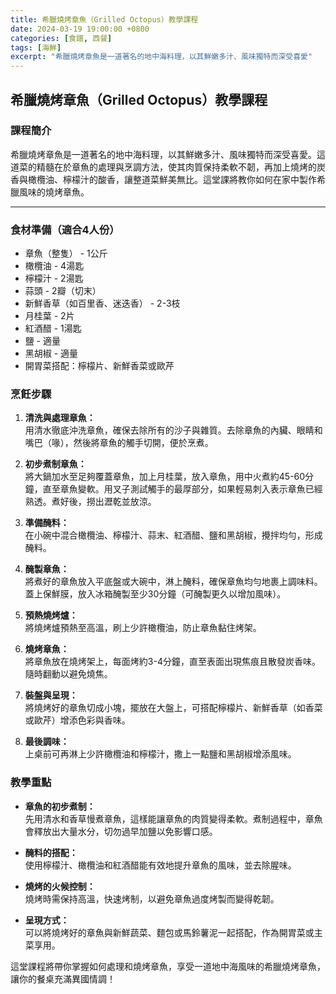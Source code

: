 ```yaml
---
title: 希臘燒烤章魚（Grilled Octopus）教學課程
date: 2024-03-19 19:00:00 +0800
categories: [食譜, 西餐]
tags: [海鮮] 
excerpt: "希臘燒烤章魚是一道著名的地中海料理，以其鮮嫩多汁、風味獨特而深受喜愛"
---
```


## 希臘燒烤章魚（Grilled Octopus）教學課程

### 課程簡介
希臘燒烤章魚是一道著名的地中海料理，以其鮮嫩多汁、風味獨特而深受喜愛。這道菜的精髓在於章魚的處理與烹調方法，使其肉質保持柔軟不韌，再加上燒烤的炭香與橄欖油、檸檬汁的酸香，讓整道菜鮮美無比。這堂課將教你如何在家中製作希臘風味的燒烤章魚。

---

### 食材準備（適合4人份）  
- 章魚（整隻） - 1公斤  
- 橄欖油 - 4湯匙  
- 檸檬汁 - 2湯匙  
- 蒜頭 - 2瓣（切末）  
- 新鮮香草（如百里香、迷迭香） - 2-3枝  
- 月桂葉 - 2片  
- 紅酒醋 - 1湯匙  
- 鹽 - 適量  
- 黑胡椒 - 適量  
- 開胃菜搭配：檸檬片、新鮮香菜或歐芹

### 烹飪步驟

1. **清洗與處理章魚：**  
   用清水徹底沖洗章魚，確保去除所有的沙子與雜質。去除章魚的內臟、眼睛和嘴巴（喙），然後將章魚的觸手切開，便於烹煮。

2. **初步煮制章魚：**  
   將大鍋加水至足夠覆蓋章魚，加上月桂葉，放入章魚，用中火煮約45-60分鐘，直至章魚變軟。用叉子測試觸手的最厚部分，如果輕易刺入表示章魚已經熟透。煮好後，撈出瀝乾並放涼。

3. **準備醃料：**  
   在小碗中混合橄欖油、檸檬汁、蒜末、紅酒醋、鹽和黑胡椒，攪拌均勻，形成醃料。

4. **醃製章魚：**  
   將煮好的章魚放入平底盤或大碗中，淋上醃料，確保章魚均勻地裹上調味料。蓋上保鮮膜，放入冰箱醃製至少30分鐘（可醃製更久以增加風味）。

5. **預熱燒烤爐：**  
   將燒烤爐預熱至高溫，刷上少許橄欖油，防止章魚黏住烤架。

6. **燒烤章魚：**  
   將章魚放在燒烤架上，每面烤約3-4分鐘，直至表面出現焦痕且散發炭香味。隨時翻動以避免燒焦。

7. **裝盤與呈現：**  
   將燒烤好的章魚切成小塊，擺放在大盤上，可搭配檸檬片、新鮮香草（如香菜或歐芹）增添色彩與香味。

8. **最後調味：**  
   上桌前可再淋上少許橄欖油和檸檬汁，撒上一點鹽和黑胡椒增添風味。

### 教學重點
- **章魚的初步煮制：**  
  先用清水和香草慢煮章魚，這樣能讓章魚的肉質變得柔軟。煮制過程中，章魚會釋放出大量水分，切勿過早加鹽以免影響口感。

- **醃料的搭配：**  
  使用檸檬汁、橄欖油和紅酒醋能有效地提升章魚的風味，並去除腥味。

- **燒烤的火候控制：**  
  燒烤時需保持高溫，快速烤制，以避免章魚過度烤製而變得乾韌。

- **呈現方式：**  
  可以將燒烤好的章魚與新鮮蔬菜、麵包或馬鈴薯泥一起搭配，作為開胃菜或主菜享用。

這堂課程將帶你掌握如何處理和燒烤章魚，享受一道地中海風味的希臘燒烤章魚，讓你的餐桌充滿異國情調！
